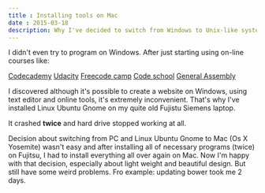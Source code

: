 ```yaml
---
title : Installing tools on Mac
date : 2015-03-18
description: Why I've decided to switch from Windows to Unix-like systems and why it wasn't easy.
---
```


I didn't even try to program on Windows. After just starting using on-line courses like:

 [Codecademy](http://www.codecademy.com/coreSurfer58365)
 [Udacity](https://profiles.udacity.com/u/dorotacieslinska)
 [Freecode camp](http://www.freecodecamp.com/)
 [Code school](https://www.codeschool.com/courses/javascript-road-trip-part-1)
 [General Assembly](https://generalassemb.ly/)

I discovered although it's possible to create a website on Windows, using text editor and online tools, it's extremely inconvenient. That's why I've installed Linux Ubuntu Gnome on my quite old Fujistu Siemens laptop.

It crashed **twice** and hard drive stopped working at all.

Decision about switching from PC and Linux Ubuntu Gnome to Mac (Os X Yosemite) wasn't easy and after installing all of necessary programs (twice) on Fujitsu, I had to install everything all over again on Mac. Now I'm happy with that decision, especially about light weight and beautiful design. But still have some weird problems. Fro example: updating bower took me 2 days.
